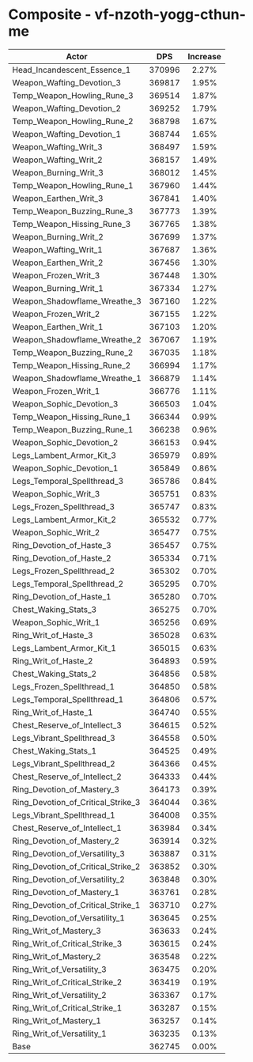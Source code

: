 # Composite - vf-nzoth-yogg-cthun-me
| Actor | DPS | Increase |
|---|:---:|:---:|
|Head_Incandescent_Essence_1|370996|2.27%|
|Weapon_Wafting_Devotion_3|369817|1.95%|
|Temp_Weapon_Howling_Rune_3|369514|1.87%|
|Weapon_Wafting_Devotion_2|369252|1.79%|
|Temp_Weapon_Howling_Rune_2|368798|1.67%|
|Weapon_Wafting_Devotion_1|368744|1.65%|
|Weapon_Wafting_Writ_3|368497|1.59%|
|Weapon_Wafting_Writ_2|368157|1.49%|
|Weapon_Burning_Writ_3|368012|1.45%|
|Temp_Weapon_Howling_Rune_1|367960|1.44%|
|Weapon_Earthen_Writ_3|367841|1.40%|
|Temp_Weapon_Buzzing_Rune_3|367773|1.39%|
|Temp_Weapon_Hissing_Rune_3|367765|1.38%|
|Weapon_Burning_Writ_2|367699|1.37%|
|Weapon_Wafting_Writ_1|367687|1.36%|
|Weapon_Earthen_Writ_2|367456|1.30%|
|Weapon_Frozen_Writ_3|367448|1.30%|
|Weapon_Burning_Writ_1|367334|1.27%|
|Weapon_Shadowflame_Wreathe_3|367160|1.22%|
|Weapon_Frozen_Writ_2|367155|1.22%|
|Weapon_Earthen_Writ_1|367103|1.20%|
|Weapon_Shadowflame_Wreathe_2|367067|1.19%|
|Temp_Weapon_Buzzing_Rune_2|367035|1.18%|
|Temp_Weapon_Hissing_Rune_2|366994|1.17%|
|Weapon_Shadowflame_Wreathe_1|366879|1.14%|
|Weapon_Frozen_Writ_1|366776|1.11%|
|Weapon_Sophic_Devotion_3|366503|1.04%|
|Temp_Weapon_Hissing_Rune_1|366344|0.99%|
|Temp_Weapon_Buzzing_Rune_1|366238|0.96%|
|Weapon_Sophic_Devotion_2|366153|0.94%|
|Legs_Lambent_Armor_Kit_3|365979|0.89%|
|Weapon_Sophic_Devotion_1|365849|0.86%|
|Legs_Temporal_Spellthread_3|365786|0.84%|
|Weapon_Sophic_Writ_3|365751|0.83%|
|Legs_Frozen_Spellthread_3|365747|0.83%|
|Legs_Lambent_Armor_Kit_2|365532|0.77%|
|Weapon_Sophic_Writ_2|365477|0.75%|
|Ring_Devotion_of_Haste_3|365457|0.75%|
|Ring_Devotion_of_Haste_2|365334|0.71%|
|Legs_Frozen_Spellthread_2|365302|0.70%|
|Legs_Temporal_Spellthread_2|365295|0.70%|
|Ring_Devotion_of_Haste_1|365280|0.70%|
|Chest_Waking_Stats_3|365275|0.70%|
|Weapon_Sophic_Writ_1|365256|0.69%|
|Ring_Writ_of_Haste_3|365028|0.63%|
|Legs_Lambent_Armor_Kit_1|365015|0.63%|
|Ring_Writ_of_Haste_2|364893|0.59%|
|Chest_Waking_Stats_2|364856|0.58%|
|Legs_Frozen_Spellthread_1|364850|0.58%|
|Legs_Temporal_Spellthread_1|364806|0.57%|
|Ring_Writ_of_Haste_1|364740|0.55%|
|Chest_Reserve_of_Intellect_3|364615|0.52%|
|Legs_Vibrant_Spellthread_3|364558|0.50%|
|Chest_Waking_Stats_1|364525|0.49%|
|Legs_Vibrant_Spellthread_2|364366|0.45%|
|Chest_Reserve_of_Intellect_2|364333|0.44%|
|Ring_Devotion_of_Mastery_3|364173|0.39%|
|Ring_Devotion_of_Critical_Strike_3|364044|0.36%|
|Legs_Vibrant_Spellthread_1|364008|0.35%|
|Chest_Reserve_of_Intellect_1|363984|0.34%|
|Ring_Devotion_of_Mastery_2|363914|0.32%|
|Ring_Devotion_of_Versatility_3|363887|0.31%|
|Ring_Devotion_of_Critical_Strike_2|363852|0.30%|
|Ring_Devotion_of_Versatility_2|363848|0.30%|
|Ring_Devotion_of_Mastery_1|363761|0.28%|
|Ring_Devotion_of_Critical_Strike_1|363710|0.27%|
|Ring_Devotion_of_Versatility_1|363645|0.25%|
|Ring_Writ_of_Mastery_3|363633|0.24%|
|Ring_Writ_of_Critical_Strike_3|363615|0.24%|
|Ring_Writ_of_Mastery_2|363548|0.22%|
|Ring_Writ_of_Versatility_3|363475|0.20%|
|Ring_Writ_of_Critical_Strike_2|363419|0.19%|
|Ring_Writ_of_Versatility_2|363367|0.17%|
|Ring_Writ_of_Critical_Strike_1|363287|0.15%|
|Ring_Writ_of_Mastery_1|363257|0.14%|
|Ring_Writ_of_Versatility_1|363235|0.13%|
|Base|362745|0.00%|
